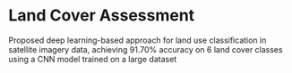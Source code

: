 # Land Cover Assessment
Proposed deep learning-based approach for land use classification in satellite imagery data, achieving 91.70% accuracy on 6 land cover classes using a CNN model trained on a large dataset
